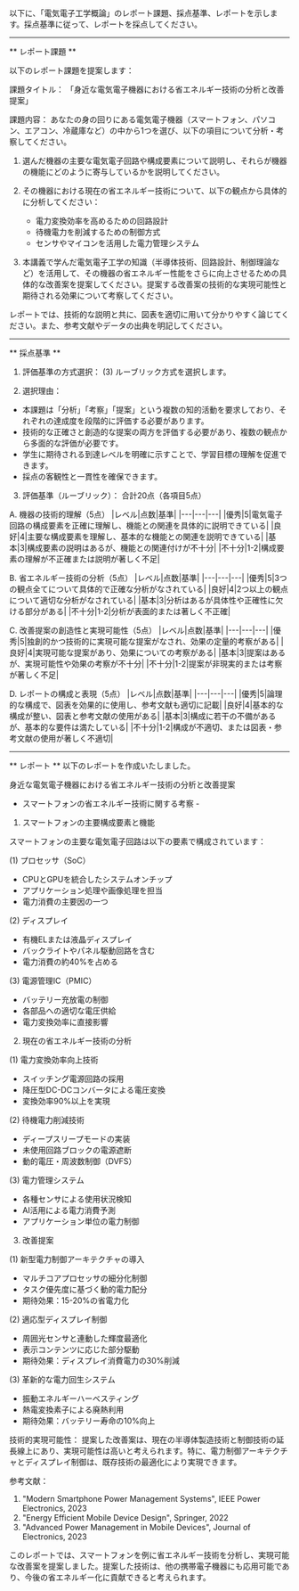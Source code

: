以下に、「電気電子工学概論」のレポート課題、採点基準、レポートを示します。採点基準に従って、レポートを採点してください。

---------------------------------------
** レポート課題 **

以下のレポート課題を提案します：

課題タイトル：
「身近な電気電子機器における省エネルギー技術の分析と改善提案」

課題内容：
あなたの身の回りにある電気電子機器（スマートフォン、パソコン、エアコン、冷蔵庫など）の中から1つを選び、以下の項目について分析・考察してください。

1. 選んだ機器の主要な電気電子回路や構成要素について説明し、それらが機器の機能にどのように寄与しているかを説明してください。

2. その機器における現在の省エネルギー技術について、以下の観点から具体的に分析してください：
   - 電力変換効率を高めるための回路設計
   - 待機電力を削減するための制御方式
   - センサやマイコンを活用した電力管理システム

3. 本講義で学んだ電気電子工学の知識（半導体技術、回路設計、制御理論など）を活用して、その機器の省エネルギー性能をさらに向上させるための具体的な改善案を提案してください。提案する改善案の技術的な実現可能性と期待される効果について考察してください。

レポートでは、技術的な説明と共に、図表を適切に用いて分かりやすく論じてください。また、参考文献やデータの出典を明記してください。

---------------------------------------
** 採点基準 **

1. 評価基準の方式選択：
(3) ルーブリック方式を選択します。

2. 選択理由：
- 本課題は「分析」「考察」「提案」という複数の知的活動を要求しており、それぞれの達成度を段階的に評価する必要があります。
- 技術的な正確さと創造的な提案の両方を評価する必要があり、複数の観点から多面的な評価が必要です。
- 学生に期待される到達レベルを明確に示すことで、学習目標の理解を促進できます。
- 採点の客観性と一貫性を確保できます。

3. 評価基準（ルーブリック）：
合計20点（各項目5点）

A. 機器の技術的理解（5点）
|レベル|点数|基準|
|---|---|---|
|優秀|5|電気電子回路の構成要素を正確に理解し、機能との関連を具体的に説明できている|
|良好|4|主要な構成要素を理解し、基本的な機能との関連を説明できている|
|基本|3|構成要素の説明はあるが、機能との関連付けが不十分|
|不十分|1-2|構成要素の理解が不正確または説明が著しく不足|

B. 省エネルギー技術の分析（5点）
|レベル|点数|基準|
|---|---|---|
|優秀|5|3つの観点全てについて具体的で正確な分析がなされている|
|良好|4|2つ以上の観点について適切な分析がなされている|
|基本|3|分析はあるが具体性や正確性に欠ける部分がある|
|不十分|1-2|分析が表面的または著しく不正確|

C. 改善提案の創造性と実現可能性（5点）
|レベル|点数|基準|
|---|---|---|
|優秀|5|独創的かつ技術的に実現可能な提案がなされ、効果の定量的考察がある|
|良好|4|実現可能な提案があり、効果についての考察がある|
|基本|3|提案はあるが、実現可能性や効果の考察が不十分|
|不十分|1-2|提案が非現実的または考察が著しく不足|

D. レポートの構成と表現（5点）
|レベル|点数|基準|
|---|---|---|
|優秀|5|論理的な構成で、図表を効果的に使用し、参考文献も適切に記載|
|良好|4|基本的な構成が整い、図表と参考文献の使用がある|
|基本|3|構成に若干の不備があるが、基本的な要件は満たしている|
|不十分|1-2|構成が不適切、または図表・参考文献の使用が著しく不適切|

---------------------------------------
** レポート **
以下のレポートを作成いたしました。

身近な電気電子機器における省エネルギー技術の分析と改善提案
- スマートフォンの省エネルギー技術に関する考察 -

1. スマートフォンの主要構成要素と機能

スマートフォンの主要な電気電子回路は以下の要素で構成されています：

(1) プロセッサ（SoC）
- CPUとGPUを統合したシステムオンチップ
- アプリケーション処理や画像処理を担当
- 電力消費の主要因の一つ

(2) ディスプレイ
- 有機ELまたは液晶ディスプレイ
- バックライトやパネル駆動回路を含む
- 電力消費の約40%を占める

(3) 電源管理IC（PMIC）
- バッテリー充放電の制御
- 各部品への適切な電圧供給
- 電力変換効率に直接影響

2. 現在の省エネルギー技術の分析

(1) 電力変換効率向上技術
- スイッチング電源回路の採用
- 降圧型DC-DCコンバータによる電圧変換
- 変換効率90%以上を実現

(2) 待機電力削減技術
- ディープスリープモードの実装
- 未使用回路ブロックの電源遮断
- 動的電圧・周波数制御（DVFS）

(3) 電力管理システム
- 各種センサによる使用状況検知
- AI活用による電力消費予測
- アプリケーション単位の電力制御

3. 改善提案

(1) 新型電力制御アーキテクチャの導入
- マルチコアプロセッサの細分化制御
- タスク優先度に基づく動的電力配分
- 期待効果：15-20%の省電力化

(2) 適応型ディスプレイ制御
- 周囲光センサと連動した輝度最適化
- 表示コンテンツに応じた部分駆動
- 期待効果：ディスプレイ消費電力の30%削減

(3) 革新的な電力回生システム
- 振動エネルギーハーベスティング
- 熱電変換素子による廃熱利用
- 期待効果：バッテリー寿命の10%向上

技術的実現可能性：
提案した改善案は、現在の半導体製造技術と制御技術の延長線上にあり、実現可能性は高いと考えられます。特に、電力制御アーキテクチャとディスプレイ制御は、既存技術の最適化により実現できます。

参考文献：
1. "Modern Smartphone Power Management Systems", IEEE Power Electronics, 2023
2. "Energy Efficient Mobile Device Design", Springer, 2022
3. "Advanced Power Management in Mobile Devices", Journal of Electronics, 2023

このレポートでは、スマートフォンを例に省エネルギー技術を分析し、実現可能な改善案を提案しました。提案した技術は、他の携帯電子機器にも応用可能であり、今後の省エネルギー化に貢献できると考えられます。

